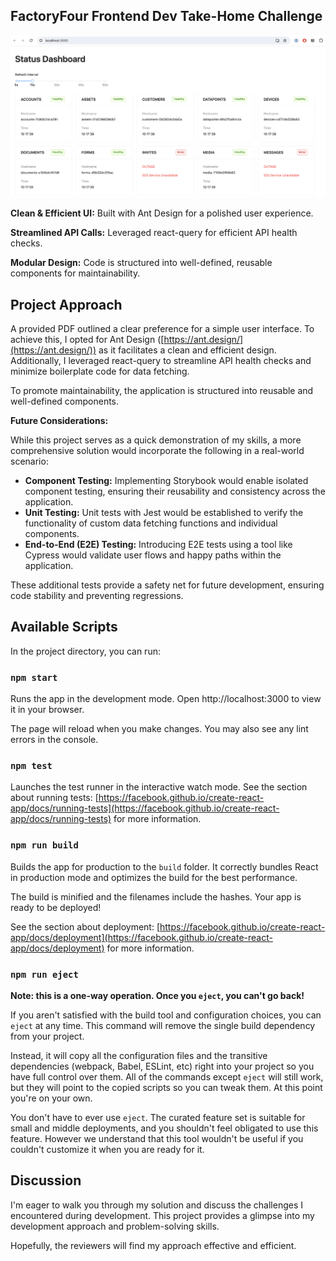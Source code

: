 ## FactoryFour Frontend Dev Take-Home Challenge

![App Screenshot](public/app_screenshot.png)

**Clean & Efficient UI:** Built with Ant Design for a polished user experience.

**Streamlined API Calls:** Leveraged react-query for efficient API health checks.

**Modular Design:** Code is structured into well-defined, reusable components for maintainability.

## Project Approach

A provided PDF outlined a clear preference for a simple user interface. To achieve this, I opted for Ant Design ([https://ant.design/](https://ant.design/)) as it facilitates a clean and efficient design. Additionally, I leveraged react-query to streamline API health checks and minimize boilerplate code for data fetching.

To promote maintainability, the application is structured into reusable and well-defined components. 

**Future Considerations:**

While this project serves as a quick demonstration of my skills, a more comprehensive solution would incorporate the following in a real-world scenario:

* **Component Testing:** Implementing Storybook would enable isolated component testing, ensuring their reusability and consistency across the application.
* **Unit Testing:** Unit tests with Jest would be established to verify the functionality of custom data fetching functions and individual components.
* **End-to-End (E2E) Testing:** Introducing E2E tests using a tool like Cypress would validate user flows and happy paths within the application.

These additional tests provide a safety net for future development, ensuring code stability and preventing regressions.

## Available Scripts

In the project directory, you can run:

### `npm start`

Runs the app in the development mode. Open http://localhost:3000 to view it in your browser.

The page will reload when you make changes. You may also see any lint errors in the console.

### `npm test`

Launches the test runner in the interactive watch mode. See the section about running tests: [https://facebook.github.io/create-react-app/docs/running-tests](https://facebook.github.io/create-react-app/docs/running-tests) for more information.

### `npm run build`

Builds the app for production to the `build` folder. It correctly bundles React in production mode and optimizes the build for the best performance.

The build is minified and the filenames include the hashes. Your app is ready to be deployed!

See the section about deployment: [https://facebook.github.io/create-react-app/docs/deployment](https://facebook.github.io/create-react-app/docs/deployment) for more information.

### `npm run eject`

**Note: this is a one-way operation. Once you `eject`, you can't go back!**

If you aren't satisfied with the build tool and configuration choices, you can `eject` at any time. This command will remove the single build dependency from your project.

Instead, it will copy all the configuration files and the transitive dependencies (webpack, Babel, ESLint, etc) right into your project so you have full control over them. All of the commands except `eject` will still work, but they will point to the copied scripts so you can tweak them. At this point you're on your own.

You don't have to ever use `eject`. The curated feature set is suitable for small and middle deployments, and you shouldn't feel obligated to use this feature. However we understand that this tool wouldn't be useful if you couldn't customize it when you are ready for it.

## Discussion

I'm eager to walk you through my solution and discuss the challenges I encountered during development. This project provides a glimpse into my development approach and problem-solving skills.

Hopefully, the reviewers will find my approach effective and efficient.
